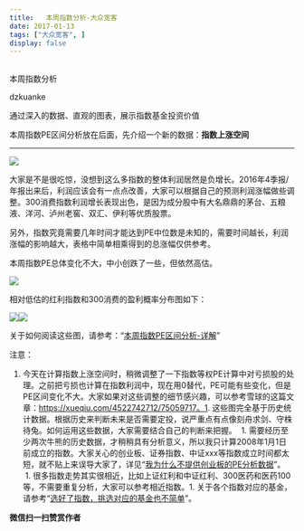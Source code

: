 ```yaml
---
title:   本周指数分析-大众宽客
date: 2017-01-13
tags: ["大众宽客", ]
display: false
---
```



## 



本周指数分析




dzkuanke




通过深入的数据、直观的图表，展示指数基金投资价值


本周指数PE区间分析放在后面，先介绍一个新的数据：**指数上涨空间**

****

<img data-s="300,640" data-type="png" src="http://mmbiz.qpic.cn/mmbiz_png/PKw3FQPmhIjVlsR8Tqv995RDRNRml9TCgpUxmBtUaTEIsKkIjpd8OjMnze21iarjnicoiaMpttl6iciamSicyDmJODdQ/0?wx_fmt=png" data-ratio="0.5752427184466019" data-w="824"/>

大家是不是很吃惊，没想到这么多指数的整体利润居然是负增长。2016年4季报/年报出来后，利润应该会有一点点改善，大家可以根据自己的预测利润涨幅做些调整。300消费指数利润增长表现出色，是因为成分股中有大名鼎鼎的茅台、五粮液、洋河、泸州老窖、双汇、伊利等优质股票。



另外，指数究竟需要几年时间才能达到PE中位数是未知的，需要时间越长，利润涨幅的影响越大，表格中简单相乘得到的总涨幅仅供参考。





本周指数PE总体变化不大，中小创跌了一些，但依然高估。

<img data-s="300,640" data-type="png" src="http://mmbiz.qpic.cn/mmbiz_png/PKw3FQPmhIjVlsR8Tqv995RDRNRml9TC65iasopOWu8v5BFYVNLCOZXXoh8LC033B8dC2WOvRTiag7ibxOrrPojuQ/0?wx_fmt=png" data-ratio="0.5693581780538303" data-w="966"/>



相对低估的红利指数和300消费的盈利概率分布图如下：



<img data-s="300,640" data-type="png" src="http://mmbiz.qpic.cn/mmbiz_png/PKw3FQPmhIjVlsR8Tqv995RDRNRml9TCudClue1rJiacBGgaR0zHdjUQN4aNtgKmTJfCiaXTqTqgnJptZ376JS4A/0?wx_fmt=png" data-ratio="0.6448" data-w="1250"/><img data-s="300,640" data-type="png" src="http://mmbiz.qpic.cn/mmbiz_png/PKw3FQPmhIjVlsR8Tqv995RDRNRml9TC3UasnRuEicgfRJmicT7OiaacicwicxWkR2kMaKxGrTHDIvV0GhApCJdgjnQ/0?wx_fmt=png" data-ratio="0.6454689984101749" data-w="1258"/>

关于如何阅读这些图，请参考：“[本周指数PE区间分析-详解](http://mp.weixin.qq.com/s?__biz=MzAwMTc1MDcwNw==&amp;mid=2648271915&amp;idx=1&amp;sn=49ba3ba9ccbce31938b44d337ad17457&amp;chksm=82f92ff7b58ea6e118bfc3103f5893a3cc061b1f7da41b4d404fbc0fa4dc3d8efd88456f681d&amp;scene=21#wechat_redirect)”





注意：
1. 今天在计算指数上涨空间时，稍微调整了一下指数等权PE计算中对亏损股的处理。之前把亏损也计算在指数利润中，现在用0替代，PE可能有些变化，但是PE区间变化不大。大家如果对这些调整的细节感兴趣，可以参考雪球的这篇文章：https://xueqiu.com/4522742712/75059717。1. 这些图完全基于历史统计数据。根据历史来判断未来是否需要定投，说严重点有点像刻舟求剑、守株待兔。如何运用这些数据，大家需要结合自己的判断来把握。 &nbsp;1. 需要经历至少两次牛熊的历史数据，才稍稍具有分析意义，所以我只计算2008年1月1日前成立的指数。大家关心的创业板、证券指数、中证xxx等指数成立时间都太短，就不贴上来误导大家了，详见“[我为什么不提供创业板的PE分析数据](http://mp.weixin.qq.com/s?__biz=MzAwMTc1MDcwNw==&amp;mid=2648271863&amp;idx=1&amp;sn=534f5bc326b8497c49d734eeb6d6c955&amp;chksm=82f9282bb58ea13d413aa3842ec0d25bc98d9b97f86c88f94b42f150c774d56865d420139605&amp;scene=21#wechat_redirect)”。 &nbsp;1. 很多指数走势其实很相近，比如上证红利和中证红利、300医药和医药100等，不需要重复分析，大家可以参考相近指数。1. 关于各个指数对应的基金，请参考“[选好了指数，挑选对应的基金也不简单](http://mp.weixin.qq.com/s?__biz=MzAwMTc1MDcwNw==&amp;mid=2648271880&amp;idx=1&amp;sn=d2267d70c34cebfa9294e4e5dea7420d&amp;chksm=82f92fd4b58ea6c202fbf4896f14d8cbe788bdae1f20cc5f25b79fb15baa5dc213fe3701c34c&amp;scene=21#wechat_redirect)”。

**微信扫一扫赞赏作者**